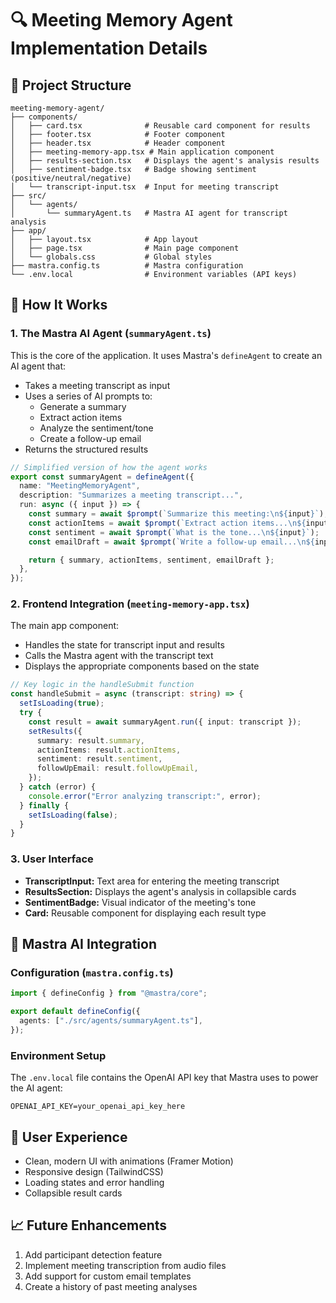 # 🔍 Meeting Memory Agent Implementation Details

## 📂 Project Structure
```
meeting-memory-agent/
├── components/
│   ├── card.tsx              # Reusable card component for results
│   ├── footer.tsx            # Footer component
│   ├── header.tsx            # Header component
│   ├── meeting-memory-app.tsx # Main application component
│   ├── results-section.tsx   # Displays the agent's analysis results
│   ├── sentiment-badge.tsx   # Badge showing sentiment (positive/neutral/negative)
│   └── transcript-input.tsx  # Input for meeting transcript
├── src/
│   └── agents/
│       └── summaryAgent.ts   # Mastra AI agent for transcript analysis
├── app/
│   ├── layout.tsx            # App layout
│   ├── page.tsx              # Main page component
│   └── globals.css           # Global styles
├── mastra.config.ts          # Mastra configuration
└── .env.local                # Environment variables (API keys)
```

## 🧠 How It Works

### 1. The Mastra AI Agent (`summaryAgent.ts`)
This is the core of the application. It uses Mastra's `defineAgent` to create an AI agent that:
- Takes a meeting transcript as input
- Uses a series of AI prompts to:
  - Generate a summary
  - Extract action items
  - Analyze the sentiment/tone
  - Create a follow-up email
- Returns the structured results

```typescript
// Simplified version of how the agent works
export const summaryAgent = defineAgent({
  name: "MeetingMemoryAgent",
  description: "Summarizes a meeting transcript...",
  run: async ({ input }) => {
    const summary = await $prompt(`Summarize this meeting:\n${input}`);
    const actionItems = await $prompt(`Extract action items...\n${input}`);
    const sentiment = await $prompt(`What is the tone...\n${input}`);
    const emailDraft = await $prompt(`Write a follow-up email...\n${input}`);

    return { summary, actionItems, sentiment, emailDraft };
  },
});
```

### 2. Frontend Integration (`meeting-memory-app.tsx`)
The main app component:
- Handles the state for transcript input and results
- Calls the Mastra agent with the transcript text
- Displays the appropriate components based on the state

```typescript
// Key logic in the handleSubmit function
const handleSubmit = async (transcript: string) => {
  setIsLoading(true);
  try {
    const result = await summaryAgent.run({ input: transcript });
    setResults({
      summary: result.summary,
      actionItems: result.actionItems,
      sentiment: result.sentiment,
      followUpEmail: result.followUpEmail,
    });
  } catch (error) {
    console.error("Error analyzing transcript:", error);
  } finally {
    setIsLoading(false);
  }
}
```

### 3. User Interface
- **TranscriptInput:** Text area for entering the meeting transcript
- **ResultsSection:** Displays the agent's analysis in collapsible cards
- **SentimentBadge:** Visual indicator of the meeting's tone
- **Card:** Reusable component for displaying each result type

## 🔌 Mastra AI Integration

### Configuration (`mastra.config.ts`)
```typescript
import { defineConfig } from "@mastra/core";

export default defineConfig({
  agents: ["./src/agents/summaryAgent.ts"],
});
```

### Environment Setup
The `.env.local` file contains the OpenAI API key that Mastra uses to power the AI agent:
```
OPENAI_API_KEY=your_openai_api_key_here
```

## 🎨 User Experience
- Clean, modern UI with animations (Framer Motion)
- Responsive design (TailwindCSS)
- Loading states and error handling
- Collapsible result cards

## 📈 Future Enhancements
1. Add participant detection feature
2. Implement meeting transcription from audio files
3. Add support for custom email templates
4. Create a history of past meeting analyses 